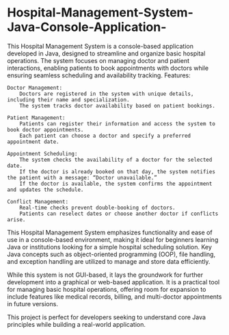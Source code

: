 # Hospital-Management-System-Java-Console-Application-
This Hospital Management System is a console-based application developed in Java, designed to streamline and organize basic hospital operations. The system focuses on managing doctor and patient interactions, enabling patients to book appointments with doctors while ensuring seamless scheduling and availability tracking. 
Features:

    Doctor Management:
        Doctors are registered in the system with unique details, including their name and specialization.
        The system tracks doctor availability based on patient bookings.

    Patient Management:
        Patients can register their information and access the system to book doctor appointments.
        Each patient can choose a doctor and specify a preferred appointment date.

    Appointment Scheduling:
        The system checks the availability of a doctor for the selected date.
        If the doctor is already booked on that day, the system notifies the patient with a message: “Doctor unavailable.”
        If the doctor is available, the system confirms the appointment and updates the schedule.

    Conflict Management:
        Real-time checks prevent double-booking of doctors.
        Patients can reselect dates or choose another doctor if conflicts arise.

This Hospital Management System emphasizes functionality and ease of use in a console-based environment, making it ideal for beginners learning Java or institutions looking for a simple hospital scheduling solution. Key Java concepts such as object-oriented programming (OOP), file handling, and exception handling are utilized to manage and store data efficiently.

While this system is not GUI-based, it lays the groundwork for further development into a graphical or web-based application. It is a practical tool for managing basic hospital operations, offering room for expansion to include features like medical records, billing, and multi-doctor appointments in future versions.

This project is perfect for developers seeking to understand core Java principles while building a real-world application.
